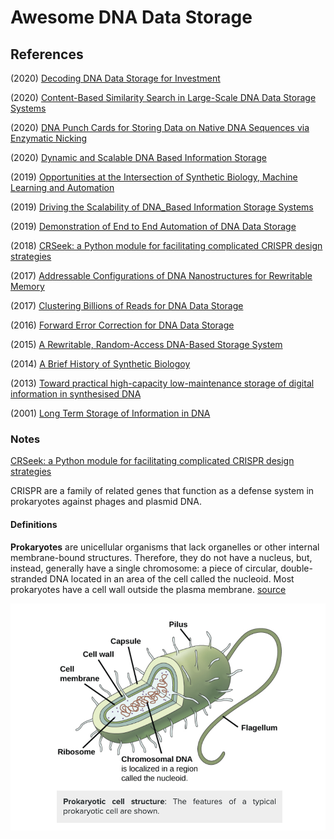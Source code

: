 # Awesome DNA Data Storage


## References

(2020) [Decoding DNA Data Storage for Investment](https://www.ncbi.nlm.nih.gov/pmc/articles/PMC7521213/)

(2020) [Content-Based Similarity Search in Large-Scale DNA Data Storage Systems](https://www.biorxiv.org/content/10.1101/2020.05.25.115477v1.full.pdf)

(2020) [DNA Punch Cards for Storing Data on Native DNA Sequences via Enzymatic Nicking](https://www.nature.com/articles/s41467-020-15588-z)

(2020) [Dynamic and Scalable DNA Based Information Storage](https://www.nature.com/articles/s41467-020-16797-2)

(2019) [Opportunities at the Intersection of Synthetic Biology, Machine Learning and Automation](https://pubs.acs.org/doi/pdf/10.1021/acssynbio.8b00540)

(2019) [Driving the Scalability of DNA_Based Information Storage Systems](https://www.biorxiv.org/content/biorxiv/early/2019/03/29/591594.full.pdf)

(2019) [Demonstration of End to End Automation of DNA Data Storage](https://www.nature.com/articles/s41598-019-41228-8/)

(2018) [CRSeek: a Python module for facilitating complicated CRISPR design strategies](https://peerj.com/preprints/27094.pdf)

(2017) [Addressable Configurations of DNA Nanostructures for Rewritable Memory](https://academic.oup.com/nar/article/45/19/11459/4097620)

(2017) [Clustering Billions of Reads for DNA Data Storage](http://papers.nips.cc/paper/6928-clustering-billions-of-reads-for-dna-data-storage.pdf)

(2016) [Forward Error Correction for DNA Data Storage](https://pdf.sciencedirectassets.com/280203/1-s2.0-S1877050916X00105/1-s2.0-S1877050916308742/main.pdf?X-Amz-Security-Token=IQoJb3JpZ2luX2VjEF0aCXVzLWVhc3QtMSJGMEQCIChvhfSiL6kPY%2Fd2Oqw5Yiz1o0r6me1N9JKcys7XR6rbAiBx2jq9lXe3AO3bzjsVAPo4Sf9Nm0IkoVTCUpnr7MWi7iq9AwiW%2F%2F%2F%2F%2F%2F%2F%2F%2F%2F8BEAMaDDA1OTAwMzU0Njg2NSIMM%2BKbMwUuSRgBUUqLKpEDEzIWpyaqD09GWQc9N2NsQtKeogYL2rHMwAUbbuUIiQg09A0rEexh94MT1y%2Bd0elCa6SuvSD96zFARhV1JUSv3vq3D7xstks2VNbgvMIHhiJPfCCzhXrvJsSKgEA74WIkIafFJDl8Qmd3XCJF%2BOzEjMh2xMblXmnxxXO0lDzZdIr54wxFojHjh7i0GT8ExRBaBwPNhoD5xsTPSCo04fRgD%2BDBzq3omgOXQilwSORzKDmhwRUz9sS5IksIXLLYZLNSREungoDbf1syi2Gop3xAFsy9WavDCPMBFODDqN3UmTqgsxbeoXww5akJ1lDry72C%2BXgw0zncLYFNZrYN3cP8c6dApljU3jC03%2FK9gqvqfKstOt3G4uF7KptRzbeLdr5bSae7ZhcozJ2fa8g%2Bnm6PmVK0DqwC2WxpnH%2BMKfqohwNTYy88pGoO3EXIu6sfI0YW2juQfNizuDE%2BAmK5Irdtrh%2F7uMYFwnzcIrZWT1Nd0Bs1SW7xFol3Z7eWFj4QgzdZ4%2BQYWdVrS7XsgW2fQD8i724wzYaT%2FAU67AEL%2FOiCM9n52YWUv4FnBKhBrc8Ac%2BddIFTdOtgTWKC5kwlL15%2BzA7YEMjlXTlExrW3NTnKHHPXfaj%2BaQd6lzWPBldBLT%2FObx7IuAgrQzzxKdIiinBASpilY%2FZz8GFaL1QBzYp9FUiJEid9ev3JCBwo1MTe7lr8ZH%2BXhyovUGu6Wv34rBzJLwqAPJl3SOmpbXg1%2BemW%2FIdsfi9uq4i3xiOU5TYnl3vPvj%2BHcU5DCiSvxDBiAzuWl3KYWTTRDvcHA840grgDxMcEP%2FmTmDzzBdnmBApKdYEFilCqWrMfX8qDy1KCyQyHv5Kvi8m5z%2BQ%3D%3D&X-Amz-Algorithm=AWS4-HMAC-SHA256&X-Amz-Date=20201012T222959Z&X-Amz-SignedHeaders=host&X-Amz-Expires=300&X-Amz-Credential=ASIAQ3PHCVTYSCKFYDG4%2F20201012%2Fus-east-1%2Fs3%2Faws4_request&X-Amz-Signature=39b5485a6edc50bcdcfc928641738858c1c1ffa4baba22289712b87eb2ee72c0&hash=7e1eb9b86d6ff60167e6d59561d6609b959e6eddd8506950deb0a0d2de7aae33&host=68042c943591013ac2b2430a89b270f6af2c76d8dfd086a07176afe7c76c2c61&pii=S1877050916308742&tid=spdf-52c64e15-7939-4b8b-a3d3-d3d6e3c3040a&sid=abaebc818da9614e461b69255d7d3cebaf2bgxrqa&type=client)

(2015) [A Rewritable, Random-Access DNA-Based Storage System](https://www.nature.com/articles/srep14138)

(2014) [A Brief History of Synthetic Biologoy](https://collinslab.mit.edu/files/nrm_cameron.pdf)

(2013) [Toward practical high-capacity low-maintenance storage of digital information in synthesised DNA](https://www.ncbi.nlm.nih.gov/pmc/articles/PMC3672958/)

(2001) [Long Term Storage of Information in DNA](https://www.researchgate.net/publication/11792112_Long-term_storage_of_information_in_DNA)

### Notes 

[CRSeek: a Python module for facilitating complicated CRISPR design strategies](https://peerj.com/preprints/27094.pdf)

CRISPR are a family of related genes that function as a defense system in prokaryotes against phages and plasmid DNA.

#### Definitions

**Prokaryotes** are unicellular organisms that lack organelles or other internal membrane-bound structures. Therefore, they do not have a nucleus, but, instead, generally have a single chromosome: a piece of circular, double-stranded DNA located in an area of the cell called the nucleoid. Most prokaryotes have a cell wall outside the plasma membrane. [source](https://courses.lumenlearning.com/boundless-biology/chapter/structure-ofprokaryotes/#:~:text=Prokaryotes%20are%20unicellular%20organisms%20that,the%20cell%20called%20the%20nucleoid.)

![Prokarayote](prokarayote.png)

